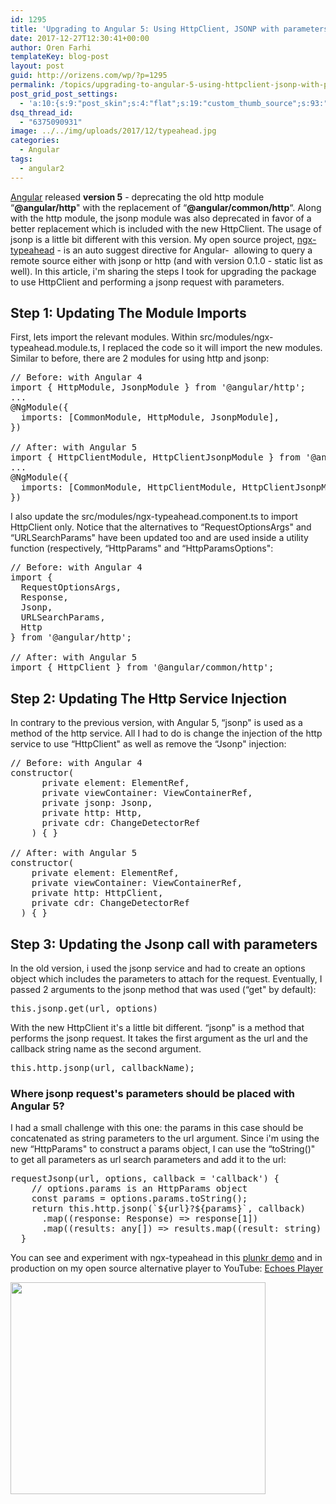 ```yaml
---
id: 1295
title: 'Upgrading to Angular 5: Using HttpClient, JSONP with parameters'
date: 2017-12-27T12:30:41+00:00
author: Oren Farhi 
templateKey: blog-post
layout: post
guid: http://orizens.com/wp/?p=1295
permalink: /topics/upgrading-to-angular-5-using-httpclient-jsonp-with-parameters/
post_grid_post_settings:
  - 'a:10:{s:9:"post_skin";s:4:"flat";s:19:"custom_thumb_source";s:93:"./img/plugins/post-grid/assets/frontend/css/images/placeholder.png";s:17:"font_awesome_icon";s:0:"";s:23:"font_awesome_icon_color";s:7:"#737272";s:22:"font_awesome_icon_size";s:4:"50px";s:17:"custom_youtube_id";s:0:"";s:15:"custom_vimeo_id";s:0:"";s:21:"custom_dailymotion_id";s:0:"";s:14:"custom_mp3_url";s:0:"";s:20:"custom_soundcloud_id";s:0:"";}'
dsq_thread_id:
  - "6375090931"
image: ../../img/uploads/2017/12/typeahead.jpg
categories:
  - Angular
tags:
  - angular2
---
```

[Angular](https://blog.angular.io/version-5-0-0-of-angular-now-available-37e414935ced) released **version 5** - deprecating the old http module &#8220;**@angular/http**" with the replacement of &#8220;**@angular/common/http**&#8220;. Along with the http module, the jsonp module was also deprecated in favor of a better replacement which is included with the new HttpClient. The usage of jsonp is a little bit different with this version. My open source project, [ngx-typeahead](https://www.npmjs.com/package/ngx-typeahead) - is an auto suggest directive for Angular-  allowing to query a remote source either with jsonp or http (and with version 0.1.0 - static list as well). In this article, i'm sharing the steps I took for upgrading the package to use HttpClient and performing a jsonp request with parameters.<!--more-->

## Step 1: Updating The Module Imports

First, lets import the relevant modules. Within src/modules/ngx-typeahead.module.ts, I replaced the code so it will import the new modules. Similar to before, there are 2 modules for using http and jsonp:

<pre class="lang:default decode:true ">// Before: with Angular 4
import { HttpModule, JsonpModule } from '@angular/http';
...
@NgModule({
  imports: [CommonModule, HttpModule, JsonpModule],
})

// After: with Angular 5
import { HttpClientModule, HttpClientJsonpModule } from '@angular/common/http';
...
@NgModule({
  imports: [CommonModule, HttpClientModule, HttpClientJsonpModule],
})
</pre>

I also update the src/modules/ngx-typeahead.component.ts to import HttpClient only. Notice that the alternatives to &#8220;RequestOptionsArgs" and &#8220;URLSearchParams" have been updated too and are used inside a utility function (respectively, &#8220;HttpParams" and &#8220;HttpParamsOptions":

<pre class="lang:default decode:true">// Before: with Angular 4
import {
  RequestOptionsArgs,
  Response,
  Jsonp,
  URLSearchParams,
  Http
} from '@angular/http';

// After: with Angular 5
import { HttpClient } from '@angular/common/http';
</pre>

## Step 2: Updating The Http Service Injection

In contrary to the previous version, with Angular 5, &#8220;jsonp" is used as a method of the http service. All I had to do is change the injection of the http service to use &#8220;HttpClient" as well as remove the &#8220;Jsonp" injection:

<pre class="lang:default decode:true ">// Before: with Angular 4
constructor(
      private element: ElementRef,
      private viewContainer: ViewContainerRef,
      private jsonp: Jsonp,
      private http: Http,
      private cdr: ChangeDetectorRef
    ) { }

// After: with Angular 5
constructor(
    private element: ElementRef,
    private viewContainer: ViewContainerRef,
    private http: HttpClient,
    private cdr: ChangeDetectorRef
  ) { }</pre>

## Step 3: Updating the Jsonp call with parameters

In the old version, i used the jsonp service and had to create an options object which includes the parameters to attach for the request. Eventually, I passed 2 arguments to the jsonp method that was used (&#8220;get" by default):

<pre class="lang:default decode:true">this.jsonp.get(url, options)</pre>

With the new HttpClient it's a little bit different. &#8220;jsonp" is a method that performs the jsonp request. It takes the first argument as the url and the callback string name as the second argument.

<pre class="lang:default decode:true ">this.http.jsonp(url, callbackName);</pre>

### Where jsonp request's parameters should be placed with Angular 5?

I had a small challenge with this one: the params in this case should be concatenated as string parameters to the url argument. Since i'm using the new &#8220;HttpParams" to construct a params object, I can use the &#8220;toString()" to get all parameters as url search parameters and add it to the url:

<pre class="lang:default decode:true ">requestJsonp(url, options, callback = 'callback') {
    // options.params is an HttpParams object
    const params = options.params.toString();
    return this.http.jsonp(`${url}?${params}`, callback)
      .map((response: Response) =&gt; response[1])
      .map((results: any[]) =&gt; results.map((result: string) =&gt; result[0]));
  }</pre>

You can see and experiment with ngx-typeahead in this [plunkr demo](http://plnkr.co/edit/gV6kMSRlogjBKnh3JHU3?p=preview) and in production on my open source alternative player to YouTube: [Echoes Player](http://echoesplayer.com)

[<img class="alignnone wp-image-1299" src=".../../img/uploads/2017/12/Screen-Shot-2017-12-27-at-12.23.12-PM.png" alt="" width="408" height="339" srcset=".../../img/uploads/2017/12/Screen-Shot-2017-12-27-at-12.23.12-PM.png 964w, .../../img/uploads/2017/12/Screen-Shot-2017-12-27-at-12.23.12-PM-300x250.png 300w, .../../img/uploads/2017/12/Screen-Shot-2017-12-27-at-12.23.12-PM-768x639.png 768w" sizes="(max-width: 408px) 100vw, 408px" />](http://echoesplayer.com)